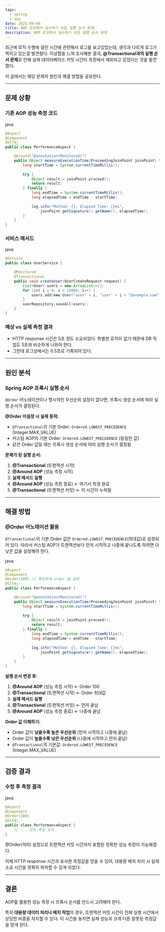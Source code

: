 ```yaml
---
tags:
  - spring
  - aop
date: 2025-09-09
title: AOP 로깅에서 실수하기 쉬운 실행 순서 문제
description: AOP 로깅에서 실수하기 쉬운 실행 순서 문제
---
```



최근에 로직 수행에 걸린 시간에 관련해서 로그를 보고있었는데, 생각과 다르게 로그가 찍히고 있는걸 발견했다.
이상함을 느껴 조사해본 결과, **@Transactional과의 실행 순서 문제**로 인해 실제 데이터베이스 커밋 시간이 측정에서 제외되고 있었다는 것을 발견했다.

이 글에서는 해당 문제의 원인과 해결 방법을 공유한다.

---

## 문제 상황

### 기존 AOP 성능 측정 코드

java

```java
@Aspect
@Component
@Slf4j
public class PerformanceAspect {

    @Around("@annotation(Monitored)")
    public Object measureExecutionTime(ProceedingJoinPoint joinPoint) throws Throwable {
        long startTime = System.currentTimeMillis();
        
        try {
            Object result = joinPoint.proceed();
            return result;
        } finally {
            long endTime = System.currentTimeMillis();
            long elapsedTime = endTime - startTime;
            
            log.info("Method: {}, Elapsed Time: {}ms", 
                joinPoint.getSignature().getName(), elapsedTime);
        }
    }
}
```

### 서비스 메서드

java

```java
@Service
public class UserService {

    @Monitored
    @Transactional
    public void createUser(UserCreateRequest request) {
        List<User> users = new ArrayList<>();
        for (int i = 0; i < 10000; i++) {
            users.add(new User("user" + i, "user" + i + "@example.com"));
        }
        userRepository.saveAll(users);
    }
}
```

### 예상 vs 실제 측정 결과

- HTTP response 시간은 5초 정도 소요되었다. 특별한 로직이 없기 때문에 DB 작업도 5초와 비슷하게 나와야 한다.
- 그런데 로그상에서는 0.5초로 기록되어 있다.

---

## 원인 분석

### Spring AOP 프록시 실행 순서

`@Order` 어노테이션이나 명시적인 우선순위 설정이 없다면, 프록시 생성 순서에 따라 실행 순서가 결정된다.

**@Order 미설정 시 실제 동작:**

- `@Transactional`의 기본 Order: `Ordered.LOWEST_PRECEDENCE` (Integer.MAX_VALUE)
- 커스텀 AOP의 기본 Order: `Ordered.LOWEST_PRECEDENCE` (동일한 값)
- 같은 Order 값일 때는 프록시 생성 순서에 따라 실행 순서가 결정됨

**문제가 된 실행 순서:**

1. **@Transactional** (트랜잭션 시작)
2. **@Around AOP** (성능 측정 시작)
3. **실제 메서드 실행**
4. **@Around AOP** (성능 측정 종료) ← 여기서 측정 완료
5. **@Transactional** (트랜잭션 커밋) ← 이 시간이 누락됨


---

## 해결 방법

### @Order 어노테이션 활용

`@Transactional`의 기본 Order 값은 `Ordered.LOWEST_PRECEDENCE`(최대값)로 설정되어 있다. 따라서 커스텀 AOP가 트랜잭션보다 먼저 시작하고 나중에 끝나도록 하려면 더 낮은 값을 설정해야 한다.

java

```java
@Aspect
@Component
@Order(100) // 확실하게 order 를 설정
@Slf4j
public class PerformanceAspect {

    @Around("@annotation(Monitored)")
    public Object measureExecutionTime(ProceedingJoinPoint joinPoint) throws Throwable {
        long startTime = System.currentTimeMillis();
        
        try {
            Object result = joinPoint.proceed();
            return result;
        } finally {
            long endTime = System.currentTimeMillis();
            long elapsedTime = endTime - startTime;
            
            log.info("Method: {}, Elapsed Time: {}ms", 
                joinPoint.getSignature().getName(), elapsedTime);
        }
    }
}
```

**실행 순서 변경 후:**

1. **@Around AOP** (성능 측정 시작) ← Order 100
2. **@Transactional** (트랜잭션 시작) ← Order 최대값
3. **실제 메서드 실행**
4. **@Transactional** (트랜잭션 커밋) ← 먼저 끝남
5. **@Around AOP** (성능 측정 종료) ← 나중에 끝남

**Order 값 이해하기:**

- Order 값이 **낮을수록 높은 우선순위** (먼저 시작하고 나중에 끝남)
- Order 값이 **높을수록 낮은 우선순위** (나중에 시작하고 먼저 끝남)
- `@Transactional`의 기본값: `Ordered.LOWEST_PRECEDENCE` (Integer.MAX_VALUE)

---

## 검증 결과

### 수정 후 측정 결과

java

```java
@Aspect
@Component
@Order(100) 
@Slf4j
public class PerformanceAspect {
    // ... 성능 측정 로직
}
```

@Order(100) 설정으로 트랜잭션 커밋 시간까지 포함된 정확한 성능 측정이 가능해졌다.

이제 HTTP response 시간과 유사한 측정값을 얻을 수 있어, 대용량 배치 처리 시 실제 소요 시간을 정확히 파악할 수 있게 되었다.

---

## 결론

AOP를 활용한 성능 측정 시 프록시 순서를 반드시 고려해야 한다.

특히 **대용량 데이터 처리나 배치 작업**의 경우, 트랜잭션 커밋 시간이 전체 실행 시간에서 상당한 비중을 차지할 수 있다. 이 시간을 놓치면 실제 성능과 크게 다른 잘못된 측정값을 얻게 된다.

